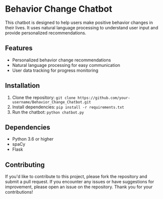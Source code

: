 # Behavior Change Chatbot

This chatbot is designed to help users make positive behavior changes in their lives. It uses natural language processing to understand user input and provide personalized recommendations.

## Features

- Personalized behavior change recommendations
- Natural language processing for easy communication
- User data tracking for progress monitoring

## Installation

1. Clone the repository: `git clone https://github.com/your-username/Behavior_Change_Chatbot.git`
2. Install dependencies: `pip install -r requirements.txt`
3. Run the chatbot: `python chatbot.py`

## Dependencies

- Python 3.6 or higher
- spaCy
- Flask

## Contributing

If you'd like to contribute to this project, please fork the repository and submit a pull request. If you encounter any issues or have suggestions for improvement, please open an issue on the repository. Thank you for your contributions!
